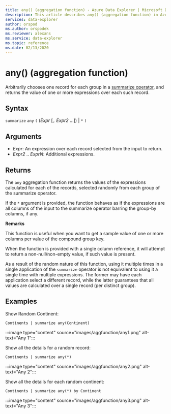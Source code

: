 ```yaml
---
title: any() (aggregation function) - Azure Data Explorer | Microsoft Docs
description: This article describes any() (aggregation function) in Azure Data Explorer.
services: data-explorer
author: orspod
ms.author: orspodek
ms.reviewer: alexans
ms.service: data-explorer
ms.topic: reference
ms.date: 02/13/2020
---
```

# any() (aggregation function)

Arbitrarily chooses one record for each group in a [summarize operator](summarizeoperator.md),
and returns the value of one or more expressions over each such record.

## Syntax

`summarize` `any` `(` (*Expr* [`,` *Expr2* ...]) | `*` `)`

## Arguments

* *Expr*: An expression over each record selected from the input to return.
* *Expr2* .. *ExprN*: Additional expressions.

## Returns

The `any` aggregation function returns the values of the expressions calculated
for each of the records, selected randomly from each group of the summarize operator.

If the `*` argument is provided, the function behaves as if the expressions are all columns
of the input to the summarize operator barring the group-by columns, if any.

**Remarks**

This function is useful when you want to get a sample value of one or more columns
per value of the compound group key.

When the function is provided with a single column reference, it will attempt to
return a non-null/non-empty value, if such value is present.

As a result of the random nature of this function, using it multiple times in
a single application of the `summarize` operator is not equivalent to using
it a single time with multiple expressions. The former may have each application
select a different record, while the latter guarantees that all values are calculated
over a single record (per distinct group).

## Examples

Show Random Continent:

```apl
Continents | summarize any(Continent)
```

:::image type="content" source="images/aggfunction/any1.png" alt-text="Any 1":::

Show all the details for a random record:

```apl
Continents | summarize any(*)
```

:::image type="content" source="images/aggfunction/any2.png" alt-text="Any 2":::

Show all the details for each random continent:

```apl
Continents | summarize any(*) by Continent
```

:::image type="content" source="images/aggfunction/any3.png" alt-text="Any 3":::
